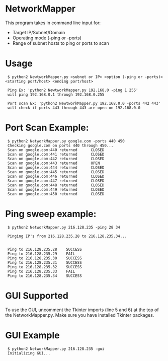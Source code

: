 # NetworkMapper
This program takes in command line input for:
- Target IP/Subnet/Domain
- Operating mode (-ping or -ports)
- Range of subnet hosts to ping or ports to scan

# Usage
     $ python2 NewtworkMapper.py <subnet or IP> <option (-ping or -ports)> <starting port/host> <ending port/host>

     Ping Ex: 'python2 NewtworkMapper.py 192.168.0 -ping 1 255'
     will ping 192.168.0.1 through 192.168.0.255

     Port scan Ex: 'python2 NewtworkMapper.py 192.168.0.0 -ports 442 443'
     will check if ports 443 through 443 are open on 192.168.0.0


# Port Scan Example:

     $ python2 NetworkMapper.py google.com -ports 440 450
     Checking google.com on ports 440 through 450...
     Scan on google.com:440 returned      CLOSED
     Scan on google.com:441 returned      CLOSED  
     Scan on google.com:442 returned      CLOSED
     Scan on google.com:443 returned      OPEN
     Scan on google.com:444 returned      CLOSED
     Scan on google.com:445 returned      CLOSED
     Scan on google.com:446 returned      CLOSED
     Scan on google.com:447 returned      CLOSED
     Scan on google.com:448 returned      CLOSED
     Scan on google.com:449 returned      CLOSED
     Scan on google.com:450 returned      CLOSED



# Ping sweep example: 

     $ python2 NetworkMapper.py 216.128.235 -ping 28 34

     Pinging IP's from 216.128.235.28 to 216.128.235.34...


     Ping to 216.128.235.28    SUCCESS
     Ping to 216.128.235.29    FAIL
     Ping to 216.128.235.30    SUCCESS
     Ping to 216.128.235.31    SUCCESS
     Ping to 216.128.235.32    SUCCESS
     Ping to 216.128.235.33    FAIL
     Ping to 216.128.235.34    SUCCESS

# GUI Supported
To use the GUI, uncomment the Tkinter imports (line 5 and 6) at the top of the NetworkMapper.py. Make sure you have installed Tkinter packages.

# GUI Example
     $ python2 NetworkMapper.py 216.128.235 -gui
     Initializing GUI...



